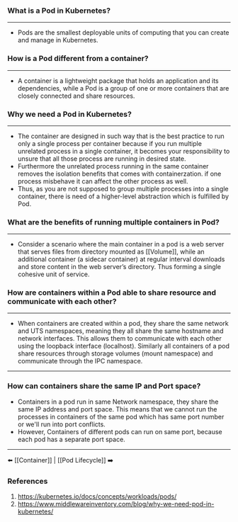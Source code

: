 ### What is a Pod in Kubernetes?
---
-   Pods are the smallest deployable units of computing that you can create and manage in Kubernetes.

### How is a Pod different from a container?
---
- A container is a lightweight package that holds an application and its dependencies, while a Pod is a group of one or more containers that are closely connected and share resources.
### Why we need a Pod in Kubernetes?
---
- The container are designed in such way that is the best practice to run only a single process per container because if you run multiple unrelated process in a single container, it becomes your responsibility to unsure that all those process are running in desired state. 
- Furthermore the unrelated process running in the same container removes the isolation benefits that comes with containerzation. if one process misbehave it can affect the other process as well.
- Thus, as you are not supposed to group multiple processes into a single container, there is need of a higher-level abstraction which is fulfilled by Pod.
### What are the benefits of running multiple containers in Pod? 
---
- Consider a scenario where the main container in a pod is a web server that serves files from
directory mounted as [[Volume]], while an additional container (a sidecar container) at regular interval downloads and store content in the web server’s directory. Thus forming a single cohesive unit of service. 

### How are containers within a Pod able to share resource and communicate with each other?
---
- When containers are created within a pod, they share the same network and UTS namespaces, meaning they all share the same hostname and network interfaces. This allows them to communicate with each other using the loopback interface (localhost). Similarly all containers of a pod share resources through storage volumes (mount namespace) and communicate through the IPC namespace.
---
### How can containers share the same IP and Port space?
- Containers in a pod run in same Network namespace, they share the same IP address and port space. This means that we cannot run the processes in containers of the same pod which has same port number or we'll run into port conflicts.
- However, Containers of different pods can run on same port, because each pod has a separate port space. 


---
⬅️ [[Container]] | [[Pod Lifecycle]] ➡️
### References
1. https://kubernetes.io/docs/concepts/workloads/pods/
2. https://www.middlewareinventory.com/blog/why-we-need-pod-in-kubernetes/
